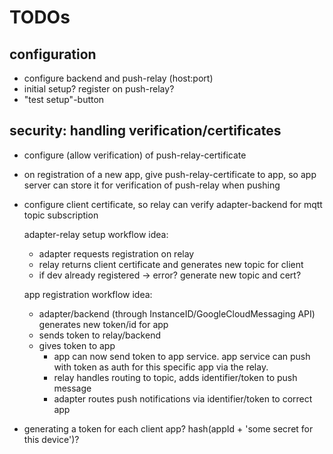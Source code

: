 # TODOs
## configuration
- configure backend and push-relay (host:port)
- initial setup? register on push-relay?
- "test setup"-button

## security: handling verification/certificates
- configure (allow verification) of push-relay-certificate
- on registration of a new app, give push-relay-certificate to app, so app server can store it for verification of push-relay when pushing
- configure client certificate, so relay can verify adapter-backend for mqtt topic subscription

    adapter-relay setup workflow idea:
     - adapter requests registration on relay
     - relay returns client certificate and generates new topic for client
     - if dev already registered -> error? generate new topic and cert?
     
     app registration workflow idea:
     - adapter/backend (through InstanceID/GoogleCloudMessaging API) generates new token/id for app
     - sends token to relay/backend
     - gives token to app
        - app can now send token to app service. app service can push with token as auth for this specific app via the relay.
        - relay handles routing to topic, adds identifier/token to push message
        - adapter routes push notifications via identifier/token to correct app

- generating a token for each client app? hash(appId + 'some secret for this device')?
